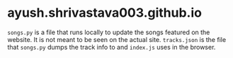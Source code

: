 # ayush.shrivastava003.github.io

`songs.py` is a file that runs locally to update the songs featured on the website. It is not meant to be seen on the actual site. `tracks.json` is the file that `songs.py` dumps the track info to and `index.js` uses in the browser.
